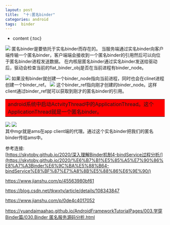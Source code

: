 ```yaml
---
layout: post
title:  "十:匿名binder"
categories: android
tags:  binder
---
```


* content
{:toc}

![](https://github.com/joshuayingwhat/blog_resource/blob/main/Untitled.png?raw=true)
匿名binder是要依托于实名binder而存在的。
当服务端通过实名binder向客户端传输一个匿名binder，客户端端会接收到一个匿名binder的引用然后可以向位于匿名binder进程发送数据。
在内核层匿名binder通过实名binder发送给驱动后，驱动会检查当前的flat_binder_obj是否在当前进程有binder_node。




![](https://github.com/joshuayingwhat/blog_resource/blob/main/Untitled%20(1).png?raw=true)
如果没有binder就创建一个binder_node指向当前进程，同时也会在clinet进程创建一个binder_ref。
![](https://github.com/joshuayingwhat/blog_resource/blob/main/Untitled%20(2).png?raw=true)
这个binder_ref指向刚才创建的binder_node。这样client通过binder_ref就可以获取到刚才的匿名binder的引用。
<table><tr><td bgcolor=red>android系统中启动ActvityThread中的ApplicationThread。这个ApplicationThread就是一个匿名binder。</td></tr></table>

![](https://github.com/joshuayingwhat/blog_resource/blob/main/Untitled%20(3).png?raw=true)
![](https://github.com/joshuayingwhat/blog_resource/blob/main/Untitled%20(4).png?raw=true)
<br>
其中mgr就是ams在app client端的代理。通过这个实名binder把我们的匿名binder传给ams中。

参考连接:<br>
[https://skytoby.github.io/2020/深入理解Binder机制4-bindService过程分析/](https://skytoby.github.io/2020/%E6%B7%B1%E5%85%A5%E7%90%86%E8%A7%A3Binder%E6%9C%BA%E5%88%B64-bindService%E8%BF%87%E7%A8%8B%E5%88%86%E6%9E%90/)

<https://www.jianshu.com/p/45563980bf61>

<https://blog.csdn.net/tkwxty/article/details/108343847>

<https://www.jianshu.com/p/0de4c4017052>

[https://yuandaimaahao.github.io/AndroidFrameworkTutorialPages/003.学穿Binder篇/030.Binder 匿名服务源码分析.html](https://yuandaimaahao.github.io/AndroidFrameworkTutorialPages/003.%E5%AD%A6%E7%A9%BFBinder%E7%AF%87/030.Binder%20%E5%8C%BF%E5%90%8D%E6%9C%8D%E5%8A%A1%E6%BA%90%E7%A0%81%E5%88%86%E6%9E%90.html)